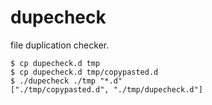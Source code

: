 # dupecheck

file duplication checker.

```console
$ cp dupecheck.d tmp
$ cp dupecheck.d tmp/copypasted.d
$ ./dupecheck ./tmp "*.d"
["./tmp/copypasted.d", "./tmp/dupecheck.d"]
```
